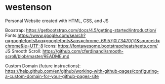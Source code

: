 # westenson
Personal Website created with HTML, CSS, and JS 


Boostrap: https://getbootstrap.com/docs/4.5/getting-started/introduction/
Fonts:https://www.google.com/search?q=googlefonts&oq=googlefonts&aqs=chrome..69i57j0l7.3470j1j1&sourceid=chrome&ie=UTF-8
Icons: https://fontawesome.bootstrapcheatsheets.com/
JS Smooth Scroll: https://github.com/cferdinandi/smooth-scroll/blob/master/README.md

Custom Domain (future instructions): https://help.github.com/en/github/working-with-github-pages/configuring-a-custom-domain-for-your-github-pages-site

